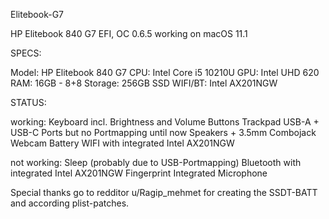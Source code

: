 Elitebook-G7

HP Elitebook 840 G7 EFI, OC 0.6.5 working on macOS 11.1

SPECS:

Model: HP Elitebook 840 G7
CPU: Intel Core i5 10210U
GPU: Intel UHD 620
RAM: 16GB - 8+8
Storage: 256GB SSD
WIFI/BT: Intel AX201NGW


STATUS:

working:
Keyboard incl. Brightness and Volume Buttons
Trackpad
USB-A + USB-C Ports but no Portmapping until now
Speakers + 3.5mm Combojack
Webcam
Battery
WIFI with integrated Intel AX201NGW

not working:
Sleep (probably due to USB-Portmapping)
Bluetooth with integrated Intel AX201NGW
Fingerprint
Integrated Microphone


Special thanks go to redditor u/Ragip_mehmet for creating the SSDT-BATT and according plist-patches.
